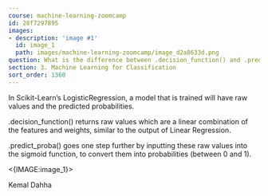 ```yaml
---
course: machine-learning-zoomcamp
id: 28f7297895
images:
- description: 'image #1'
  id: image_1
  path: images/machine-learning-zoomcamp/image_d2a8633d.png
question: What is the difference between .decision_function() and .predict_proba()?
section: 3. Machine Learning for Classification
sort_order: 1360
---
```


In Scikit-Learn’s LogisticRegression, a model that is trained will have raw values and the predicted probabilities.

.decision_function() returns raw values which are a linear combination of the features and weights, similar to the output of Linear Regression.

.predict_proba() goes one step further by inputting these raw values into the sigmoid function, to convert them into probabilities (between 0 and 1).

<{IMAGE:image_1}>

Kemal Dahha

